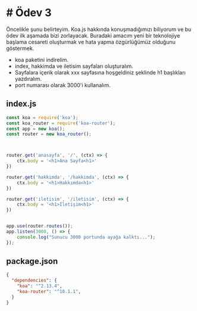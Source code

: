 # # Ödev 3
Öncelikle şunu belirteyim. Koa.js hakkında konuşmadığımızı biliyorum ve bu ödev ilk aşamada bizi zorlayacak. Buradaki amacım yeni bir teknolojiye başlama cesareti oluşturmak ve hata yapma özgürlüğümüz olduğunu göstermek.

- koa paketini indirelim.
- index, hakkimda ve iletisim sayfaları oluşturalım.
- Sayfalara içerik olarak xxx sayfasına hoşgeldiniz şeklinde h1 başlıkları yazdıralım.
- port numarası olarak 3000'i kullanalım.


## index.js
```javascript
const koa = require('koa');
const koa_router = require('koa-router');
const app = new koa();
const router = new koa_router();  



router.get('anasayfa', '/', (ctx) => {
    ctx.body = '<h1>Ana Sayfa<h1>'
})

router.get('hakkimda', '/hakkimda', (ctx) => {
    ctx.body = '<h1>Hakkımda<h1>'
})

router.get('iletisim', '/iletisim', (ctx) => {
    ctx.body = '<h1>İletişim<h1>'
})


app.use(router.routes());
app.listen(3000, () => {
    console.log("Sunucu 3000 portunda ayağa kalktı...");
});

```

## package.json

```json
{
  "dependencies": {
    "koa": "^2.13.4",
    "koa-router": "^10.1.1",
  }
}
```